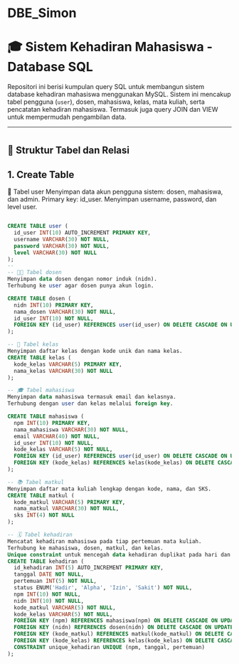# DBE_Simon

# 🎓 Sistem Kehadiran Mahasiswa - Database SQL

Repositori ini berisi kumpulan query SQL untuk membangun sistem database kehadiran mahasiswa menggunakan MySQL. Sistem ini mencakup tabel pengguna (`user`), dosen, mahasiswa, kelas, mata kuliah, serta pencatatan kehadiran mahasiswa. Termasuk juga query JOIN dan VIEW untuk mempermudah pengambilan data.

---
#
## 🧱 Struktur Tabel dan Relasi
## 1. Create Table
👤 Tabel user
Menyimpan data akun pengguna sistem: dosen, mahasiswa, dan admin.
Primary key: id_user.
Menyimpan username, password, dan level user.
```sql

CREATE TABLE user (
  id_user INT(10) AUTO_INCREMENT PRIMARY KEY,
  username VARCHAR(30) NOT NULL,
  password VARCHAR(30) NOT NULL,
  level VARCHAR(30) NOT NULL
);
--
-- 👨‍🏫 Tabel dosen
Menyimpan data dosen dengan nomor induk (nidn).
Terhubung ke user agar dosen punya akun login.

CREATE TABLE dosen (
  nidn INT(10) PRIMARY KEY,
  nama_dosen VARCHAR(30) NOT NULL,
  id_user INT(10) NOT NULL,
  FOREIGN KEY (id_user) REFERENCES user(id_user) ON DELETE CASCADE ON UPDATE CASCADE
);

-- 🏫 Tabel kelas
Menyimpan daftar kelas dengan kode unik dan nama kelas.
CREATE TABLE kelas (
  kode_kelas VARCHAR(5) PRIMARY KEY,
  nama_kelas VARCHAR(30) NOT NULL
);

-- 🎓 Tabel mahasiswa
Menyimpan data mahasiswa termasuk email dan kelasnya.
Terhubung dengan user dan kelas melalui foreign key.

CREATE TABLE mahasiswa (
  npm INT(10) PRIMARY KEY,
  nama_mahasiswa VARCHAR(30) NOT NULL,
  email VARCHAR(40) NOT NULL,
  id_user INT(10) NOT NULL,
  kode_kelas VARCHAR(5) NOT NULL,
  FOREIGN KEY (id_user) REFERENCES user(id_user) ON DELETE CASCADE ON UPDATE CASCADE,
  FOREIGN KEY (kode_kelas) REFERENCES kelas(kode_kelas) ON DELETE CASCADE ON UPDATE CASCADE
);

-- 📚 Tabel matkul
Menyimpan daftar mata kuliah lengkap dengan kode, nama, dan SKS.
CREATE TABLE matkul (
  kode_matkul VARCHAR(5) PRIMARY KEY,
  nama_matkul VARCHAR(30) NOT NULL,
  sks INT(4) NOT NULL
);

-- 🗓️ Tabel kehadiran
Mencatat kehadiran mahasiswa pada tiap pertemuan mata kuliah.
Terhubung ke mahasiswa, dosen, matkul, dan kelas.
Unique constraint untuk mencegah data kehadiran duplikat pada hari dan pertemuan yang sama
CREATE TABLE kehadiran (
  id_kehadiran INT(5) AUTO_INCREMENT PRIMARY KEY,
  tanggal DATE NOT NULL,
  pertemuan INT(5) NOT NULL,
  status ENUM('Hadir', 'Alpha', 'Izin', 'Sakit') NOT NULL,
  npm INT(10) NOT NULL,
  nidn INT(10) NOT NULL,
  kode_matkul VARCHAR(5) NOT NULL,
  kode_kelas VARCHAR(5) NOT NULL,
  FOREIGN KEY (npm) REFERENCES mahasiswa(npm) ON DELETE CASCADE ON UPDATE CASCADE,
  FOREIGN KEY (nidn) REFERENCES dosen(nidn) ON DELETE CASCADE ON UPDATE CASCADE,
  FOREIGN KEY (kode_matkul) REFERENCES matkul(kode_matkul) ON DELETE CASCADE ON UPDATE CASCADE,
  FOREIGN KEY (kode_kelas) REFERENCES kelas(kode_kelas) ON DELETE CASCADE ON UPDATE CASCADE,
  CONSTRAINT unique_kehadiran UNIQUE (npm, tanggal, pertemuan)
);
